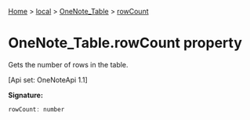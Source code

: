 [Home](./index) &gt; [local](local.md) &gt; [OneNote\_Table](local.onenote_table.md) &gt; [rowCount](local.onenote_table.rowcount.md)

# OneNote\_Table.rowCount property

Gets the number of rows in the table. 

 \[Api set: OneNoteApi 1.1\]

**Signature:**
```javascript
rowCount: number
```

